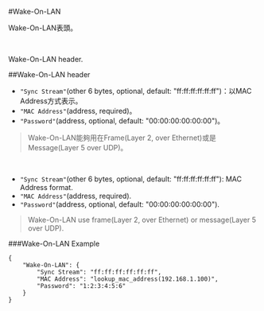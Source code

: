 #Wake-On-LAN

Wake-On-LAN表頭。

</br>

Wake-On-LAN header.

##Wake-On-LAN header
* ```"Sync Stream"```(other 6 bytes, optional, default: "ff:ff:ff:ff:ff:ff")：以MAC Address方式表示。
* ```"MAC Address"```(address, required)。
* ```"Password"```(address, optional, default: "00:00:00:00:00:00")。

> Wake-On-LAN能夠用在Frame(Layer 2, over Ethernet)或是Message(Layer 5 over UDP)。

</br>

* ```"Sync Stream"```(other 6 bytes, optional, default: "ff:ff:ff:ff:ff:ff"): MAC Address format.
* ```"MAC Address"```(address, required).
* ```"Password"```(address, optional, default: "00:00:00:00:00:00").

> Wake-On-LAN use frame(Layer 2, over Ethernet) or message(Layer 5 over UDP).

###Wake-On-LAN Example

```
{
    "Wake-On-LAN": {
        "Sync Stream": "ff:ff:ff:ff:ff:ff",
        "MAC Address": "lookup_mac_address(192.168.1.100)",
        "Password": "1:2:3:4:5:6"
    }
}
```